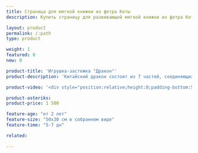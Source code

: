 ```yaml
---
title: Страница для мягкой книжки из фетра Коты
description: Купить страницу для развивающей мягкой книжки из фетра Коты в магазине KiddyTrick

layout: product
permalink: /:path
type: product

weight: 1
featured: 0
new: 0

product-title: 'Игрушка-застежка "Дракон"'
product-description: 'Китайский дракон состоит из 7 частей, соединяющихся различными застежками. Всего в игрушке 6 видов застежек: пуговицы, кнопки, текстильная липучка, шнуровка, ремешок, магнитная кнопка. '

product-video: '<div style="position:relative;height:0;padding-bottom:56.25%"><iframe src="https://www.youtube.com/embed/DY1-7IZvYJo?ecver=2" width="640" height="360" frameborder="0" style="position:absolute;width:100%;height:100%;left:0" allowfullscreen></iframe></div>'

product-asteriks:
product-price: 1 500

feature-age: "от 2 лет"
feature-size: "50х30 см в собранном виде"
feature-time: "5-7 дн"

related:

---
```

	